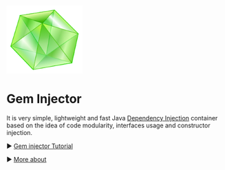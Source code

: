 ![gem_injector_logo](https://github.com/Diarsid/gem-injector/blob/master/docs/logo/Gem-logo-small.png) 
# Gem Injector 


It is very simple, lightweight and fast Java [Dependency Injection](https://en.wikipedia.org/wiki/Dependency_injection) container based on the idea of code modularity, interfaces usage and constructor injection.

  :arrow_forward: [Gem injector Tutorial](https://github.com/Diarsid/gem-injector/blob/master/docs/tutorial.md)
  
  :arrow_forward: [More about](https://github.com/Diarsid/gem-injector/blob/master/docs/more_about.md)

